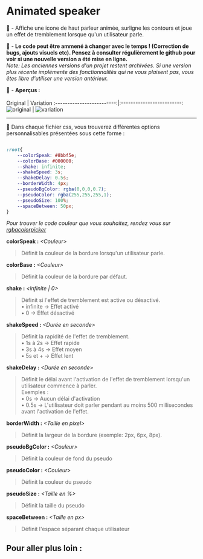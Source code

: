 # Animated speaker
:scroll: - Affiche une icone de haut parleur animée, surligne les contours et joue un effet de tremblement lorsque qu'un utilisateur parle.

:speech_balloon: - **Le code peut être ammené à changer avec le temps ! (Correction de bugs, ajouts visuels etc). Pensez à consulter régulièrement le github pour voir si une nouvelle version a été mise en ligne.** <br />
*Note: Les anciennes versions d'un projet restent archivées. Si une version plus récente implémente des fonctionnalités qui ne vous plaisent pas, vous êtes libre d'utiliser une version antérieur.*

:eyes: - **Aperçus :** <br /><br />
Original            |  Variation
:-------------------------:|:-------------------------:
![original](https://user-images.githubusercontent.com/72102780/176884100-65420fb5-4b07-4b91-a594-6b0766a1527d.gif)  |  ![variation](https://user-images.githubusercontent.com/72102780/176884205-30bce592-1d39-422c-8890-04e4cfb07d60.gif)


-----------------------------------

:memo: Dans chaque fichier css, vous trouverez différentes options personnalisables présentées sous cette forme :
```css

:root{
    --colorSpeak: #8bbf5e;
    --colorBase: #000000;
    --shake: infinite;
    --shakeSpeed: 3s;
    --shakeDelay: 0.5s;
    --borderWidth: 4px;
    --pseudoBgColor: rgba(0,0,0,0.7);
    --pseudoColor: rgba(255,255,255,1);
    --pseudoSize: 100%;
    --spaceBetween: 50px;
}

```
*Pour trouver le code couleur que vous souhaitez, rendez vous sur [rgbacolorpicker]*

**colorSpeak :** *\<Couleur>*
> Définit la couleur de la bordure lorsqu'un utilisateur parle.

**colorBase :** *\<Couleur>*
> Définit la couleur de la bordure par défaut.

**shake :** *\<infinite | 0>*
> Définit si l'effet de tremblement est active ou désactivé. <br />
> • infinite → Effet activé <br />
> • 0 → Effet désactivé

**shakeSpeed :** *\<Durée en seconde>*
> Définit la rapidité de l'effet de tremblement. <br />
> • 1s à 2s → Effet rapide <br />
> • 3s à 4s → Effet moyen <br />
> • 5s et + → Effet lent

**shakeDelay :** *\<Durée en seconde>*
> Définit le délai avant l'activation de l'effet de tremblement lorsqu'un utilisateur commence à parler. <br />
> Exemples : <br />
> • 0s → Aucun délai d'activation <br />
> • 0.5s → L'utilisateur doit parler pendant au moins 500 millisecondes avant l'activation de l'effet.

**borderWidth :** *\<Taille en pixel>*
> Définit la largeur de la bordure (exemple: 2px, 6px, 8px).

**pseudoBgColor :** *\<Couleur>*
> Définit la couleur de fond du pseudo

**pseudoColor :** *\<Couleur>*
> Définit la couleur du pseudo

**pseudoSize :** *\<Taille en %>*
> Définit la taille du pseudo

**spaceBetween :** *\<Taille en px>*
> Définit l'espace séparant chaque utilisateur

## Pour aller plus loin :

[rgbacolorpicker]: https://rgbacolorpicker.com/
